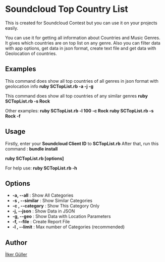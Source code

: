 Soundcloud Top Country List
==========================

This is created for Soundcloud Contest but you can use it on your projects easily.

You can use it for getting all information about Countries and Music Genres. It gives which countries are on top list on any genre. Also you can filter data with app options, get data in json format, create text file and get data with Geolocation of countries.

## Examples

This command does show all top countries of all genres in json format with geolocation info
**ruby SCTopList.rb -a -j -g**

This command does show all top countries of any similar genres
**ruby SCTopList.rb -s Rock**

Other examples:
**ruby SCTopList.rb -l 100 -c Rock**
**ruby SCTopList.rb -s Rock -f**

## Usage

Firstly, enter your **Soundcloud Client ID** to **SCTopList.rb**
After that, run this command : **bundle install**

**ruby SCTopList.rb [options]**

For help use: **ruby SCTopList.rb -h**

## Options

*  **-a, --all** :                      Show All Categories
*  **-s <similar>, --similar** :        Show Similar Categories
*  **-c <category>, --category** :      Show This Category Only
*  **-j, --json** :                     Show Data in JSON
*  **-g, --geo** :                      Show Data with Location Parameters
*  **-f, --file** :                     Create Report File
*  **-l <limit>, --limit** :            Max number of Categories (recommended)

## Author

[İlker Güller](http://ilkerguller.com/ "İlker Güller")